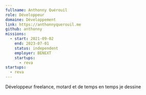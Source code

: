 ```yaml
---
fullname: Anthonny Quérouil
role: Développeur
domaine: Développement
link: https://anthonnyquerouil.me
github: anthonny
missions:
  - start: 2021-09-02
    end: 2023-07-01
    status: independent
    employer: BENEXT
    startups:
      - reva
startups:
  - reva
---
```

Développeur freelance, motard et de temps en temps je dessine